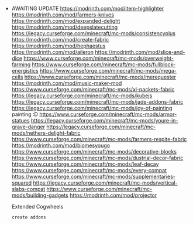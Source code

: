 -   AWAITING UPDATE
    https://modrinth.com/mod/item-highlighter
    https://modrinth.com/mod/farmers-knives
    https://modrinth.com/mod/expanded-delight
    https://modrinth.com/mod/deepslatecutting
    https://legacy.curseforge.com/minecraft/mc-mods/consistencyplus
    https://modrinth.com/mod/create-fabric
    https://modrinth.com/mod/hephaestus
    https://modrinth.com/mod/aileron
    https://modrinth.com/mod/slice-and-dice
    https://www.curseforge.com/minecraft/mc-mods/overweight-farming
    https://www.curseforge.com/minecraft/mc-mods/fullblock-energistics
    https://www.curseforge.com/minecraft/mc-mods/mega-cells
    https://www.curseforge.com/minecraft/mc-mods/merequester
    https://modrinth.com/mod/music-maker-mod
    https://www.curseforge.com/minecraft/mc-mods/xl-packets-fabric
    https://legacy.curseforge.com/minecraft/mc-mods/kubejs
    https://legacy.curseforge.com/minecraft/mc-mods/jade-addons-fabric
    https://legacy.curseforge.com/minecraft/mc-mods/joy-of-painting painting :D
    https://www.curseforge.com/minecraft/mc-mods/armor-statues
    https://legacy.curseforge.com/minecraft/mc-mods/youre-in-grave-danger
    https://legacy.curseforge.com/minecraft/mc-mods/nethers-delight-fabric
    https://www.curseforge.com/minecraft/mc-mods/farmers-respite-fabric
    https://modrinth.com/mod/biomesyougo
    https://www.curseforge.com/minecraft/mc-mods/decorative-blocks
    https://www.curseforge.com/minecraft/mc-mods/dustrial-decor-fabric
    https://www.curseforge.com/minecraft/mc-mods/leaf-decay
    https://www.curseforge.com/minecraft/mc-mods/every-compat
    https://www.curseforge.com/minecraft/mc-mods/supplementaries-squared
    https://legacy.curseforge.com/minecraft/mc-mods/vertical-slabs-compat
    https://www.curseforge.com/minecraft/mc-mods/building-gadgets
    https://modrinth.com/mod/projector

    Extended Cogwheels

        create addons
